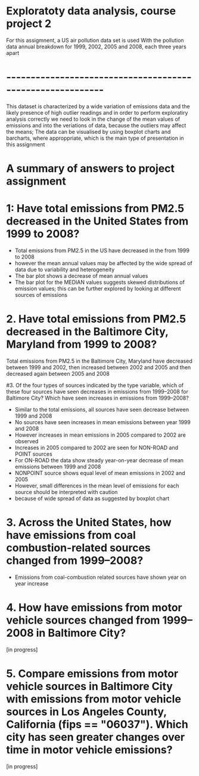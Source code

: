 # Exploratoty data analysis, course project 2 
For  this assigmnent, a US air pollution data set is used
With the pollution data annual breakdown for 1999, 2002, 2005 and 2008, each three years apart
# ----------------------------------------------------------

This dataset is characterized by a wide variation of emissions data and the likely presence of high outlier readings 
and in order to perform exploratiry analysis correctly we need to look in the change of the mean values of emissions
and into the veriations of data, because the outliers may affect the means; 
The data can be visualised by using boxplot charts and barcharts, where approppriate, which is the main type of presentation in this assignment 

# A summary of answers to project assignment 
 
# 1: Have total emissions from PM2.5 decreased in the United States from 1999 to 2008? 
- Total emissions from PM2.5 in the US have decreased in the from 1999 to 2008
- however the mean annual values may be affected by the wide spread of data due to variability and heterogeneity 
- The bar plot shows a decrease of mean annual values 
- The bar plot for the MEDIAN values suggests skewed distributions of emission values; this can be further explored by looking at different sources of emissions 

# 2. Have total emissions from PM2.5 decreased in the Baltimore City, Maryland from 1999 to 2008? 
Total emissions from PM2.5 in the Baltimore City, Maryland have decreased between 1999 and 2002, then increased between 2002 and 2005 and then decreased again between 2005 and 2008

#3. Of the four types of sources indicated by  the type variable,  which of these four sources have seen decreases in emissions from 1999–2008 for Baltimore City?  Which have seen increases in emissions from 1999–2008? 

- Similar to the total emissions, all sources have seen decrease between 1999 and 2008
- No sources have seen increases in mean emissions between year 1999 and 2008
- However increases in mean emissions in 2005 compared to 2002 are observed    
- Increases in 2005 compared to 2002 are seen for NON-ROAD and POINT sources
- For ON-ROAD the data show steady year-on-year decrease of mean emissions between 1999 and 2008
- NONPOINT source shows equal level of mean emissions in 2002 and 2005 
- However, small differences in the mean level of emissions for each source should be interpreted with caution
- because of wide spread of data as suggested by boxplot chart

# 3.	Across the United States, how have emissions from coal combustion-related sources changed from 1999–2008?

- Emissions from coal-combustion related sources have shown year on year increase

# 4.	How have emissions from motor vehicle sources changed from 1999–2008 in Baltimore City? 

[in progress]

# 5.	Compare emissions from motor vehicle sources in Baltimore City with emissions from motor vehicle sources in Los Angeles County, California (fips == "06037"). Which city has seen greater changes over time in motor vehicle emissions?
 
[in progress]




